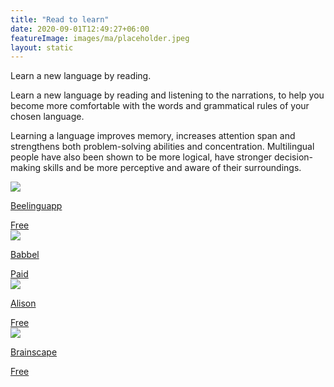 ```yaml
---
title: "Read to learn"
date: 2020-09-01T12:49:27+06:00
featureImage: images/ma/placeholder.jpeg
layout: static
---
```


Learn a new language by reading.

Learn a new language by reading and listening to the narrations, to help you become more comfortable with the words and grammatical rules of your chosen language.

Learning a language improves memory, increases attention span and strengthens both problem-solving abilities and concentration. Multilingual people have also been shown to be more logical, have stronger decision-making skills and be more perceptive and aware of their surroundings.

<a class="ma-link" href="https://beelinguapp.com/"><div class="ma-card ma-card-Learning"><div class="ma-icon"><img src ="/images/icon-check.png"/></div><div class="ma-name"><p>Beelinguapp</p></div><div class="ma-paid-text"><span>Free</span></div></div></a><a class="ma-link" href="https://www.babbel.com/en/magazine/which-language-should-you-learn-quiz"><div class="ma-card ma-card-Learning"><div class="ma-icon"><img src ="/images/icon-pound.png"/></div><div class="ma-name"><p>Babbel</p></div><div class="ma-paid-text"><span>Paid</span></div></div></a><a class="ma-link" href="https://alison.com/courses/language?utm_source=alison_user&utm_medium=affiliates&utm_campaign=24567325"><div class="ma-card ma-card-Learning"><div class="ma-icon"><img src ="/images/icon-check.png"/></div><div class="ma-name"><p>Alison</p></div><div class="ma-paid-text"><span>Free</span></div></div></a><a class="ma-link" href="https://www.brainscape.com/academy/reading-foreign-languages-learn-study/"><div class="ma-card ma-card-Learning"><div class="ma-icon"><img src ="/images/icon-check.png"/></div><div class="ma-name"><p>Brainscape</p></div><div class="ma-paid-text"><span>Free</span></div></div></a>  

<br/><br/>






